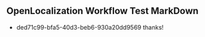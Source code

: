 ## OpenLocalization Workflow Test MarkDown
* ded71c99-bfa5-40d3-beb6-930a20dd9569 thanks!

<!--HONumber=Aug16_HO3-->


